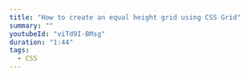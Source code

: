 ```yaml
---
title: "How to create an equal height grid using CSS Grid"
summary: ""
youtubeId: "viTd9I-BMsg"
duration: "1:44"
tags:
  - CSS
---
```

